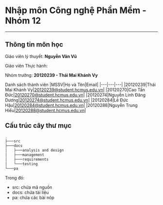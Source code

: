 # Nhập môn Công nghệ Phần Mềm - Nhóm 12
---

## Thông tin môn học

Giáo viên lý thuyết: **Nguyễn Văn Vũ**

Giáo viên Thực hành:


Nhóm trưởng: **20120239 - Thái Mai Khánh Vy**

Danh sách thành viên
|MSSV|Họ và Tên|Email|
|---|---|---|
|20120239|Thái Mai Khánh Vy|20120239@student.hcmus.edu.vn|
|20120270|Cao Tấn Đức|20120270@student.hcmus.edu.vn|
|20120274|Nguyễn Linh Đăng Dương|20120274@student.hcmus.edu.vn|
|20120284|Lê Đức Hậu|20120284@student.hcmus.edu.vn|
|20120288|Nguyễn Trung Hiếu|20120288@student.hcmus.edu.vn|


## Cấu trúc cây thư mục
```bash
.
├───src
├───docs
│   ├───analysis and design
│   ├───management
│   ├───requirements
│   └───testing
└───pa
```


Trong đó:
- src: chứa mã nguồn
- docs: chứa tài liệu
- pa: chứa các bài nôp

